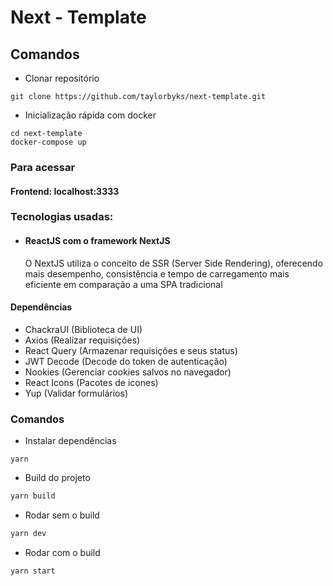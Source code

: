 # Next - Template

## Comandos

- Clonar repositório

```
git clone https://github.com/taylorbyks/next-template.git
```

- Inicialização rápida com docker

```
cd next-template
docker-compose up
```

### Para acessar

#### Frontend: localhost:3333

### Tecnologias usadas:

- #### ReactJS com o framework NextJS
  O NextJS utiliza o conceito de SSR (Server Side Rendering), oferecendo mais desempenho, consistência e tempo de carregamento mais eficiente em comparação a uma SPA tradicional

#### Dependências

- ChackraUI (Biblioteca de UI)
- Axios (Realizar requisições)
- React Query (Armazenar requisições e seus status)
- JWT Decode (Decode do token de autenticação)
- Nookies (Gerenciar cookies salvos no navegador)
- React Icons (Pacotes de icones)
- Yup (Validar formulários)

### Comandos

- Instalar dependências

```
yarn
```

- Build do projeto

```bash
yarn build
```

- Rodar sem o build

```bash
yarn dev
```

- Rodar com o build

```bash
yarn start
```
